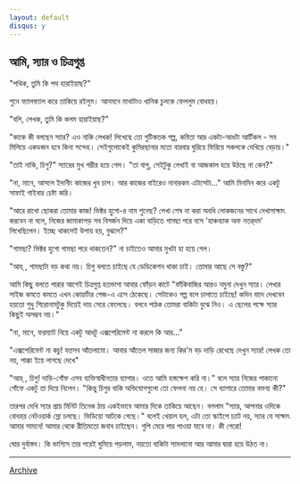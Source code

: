 ```yaml
---
layout: default
disqus: y
---
```


## আমি, স্যার ও চিত্রগুপ্ত

"পথিক, তুমি কি পথ হারাইয়াছ?"

শুনে ফ্যালফ্যাল করে তাকিয়ে রইলুম। আনমনে মাথাটাও খানিক চুলকে ফেললুম বোধহয়। 

"বলি, লেখক, তুমি কি কলম হারাইয়াছ?"

"কাকে কী বলছেন স্যার? এও নাকি লেখক! লিখেছে তো গুটিকতক গল্প, কবিতা আর একটা-আধটা আর্টিকল  - সব মিলিয়ে একডজন হবে কিনা সন্দেহ। সেইগুলোকেই কুমিরছানার মতো বারবার ঘুরিয়ে ফিরিয়ে সকলকে দেখিয়ে বেড়ায়।"  

"তাই নাকি, চিগু?" স্যারের মুখ গম্ভীর হয়ে গেল। "তা বাপু, সেইটুকু লেখাই বা আজকাল হয়ে উঠছে না কেন?" 

"না, মানে, আসলে ইদানীং কাজের খুব চাপ। আর কাজের বাইরেও নানারকম এটাসেটা..." আমি মিনমিন করে একটু সাফাই গাইবার চেষ্টা করি। 

"আরে রাখো ছোকরা তোমার কাজ! ভিক্টর হুগো-র নাম শুনেছ? লেখা শেষ না করা অবধি লোকজনের সাথে দেখাসাক্ষাৎ করবেন না বলে, নিজের জামাকাপড় সব বিসর্জন দিয়ে একা বাড়িতে গামছা পরে বসে 'হাঞ্চব্যাক অফ নতর্‌দম' লিখেছিলেন। ইচ্ছে থাকলেই উপায় হয়, বুঝলে?" 

"গামছা? ভিক্টর হুগো গামছা পরে থাকতেন?" না চাইতেও আমার মুখটা হা হয়ে গেল। 

"আহ্‌ , গামছাটা বড় কথা নয়। চিগু বলতে চাইছে যে ডেডিকেশন থাকা চাই। তোমার আছে সে বস্তু?" 

আমি কিছু বলতে পারার আগেই চিত্রগুপ্ত হতভাগা আবার ফোঁড়ন কাটে "ফাঁকিবাজির আরও নমুনা দেখুন স্যার। লেখার সাইজ কমতে কমতে এখন কোয়ার্টার পেজ-এ এসে ঠেকেছে। সেটাকেও গল্প বলে চালাতে চাইছে! কদিন বাদে দেখবেন হয়তো শুধু শিরোনামটুকু দিয়েই দায় সেরে ফেলেছে। বলবে পাঠক তোমরা বাকিটা বুঝে নিও। এ ছেলের পক্ষে স্যার কিছুই অসম্ভব নয়।" 

"না, মানে, ফরম্যাট নিয়ে একটু আধটু এক্সপেরিমেন্ট না করলে কি আর..." 

"এক্সপেরিমেন্ট না কচু! যত্তসব আঁতলামো। আবার আঁতেল সাজার জন্য কির'ম বড় দাড়ি রেখেছে দেখুন স্যার! লেখক তো নয়, পাক্কা ইয়ে লাগছে দেখে" 

"আহ্‌ , চিগু! দাড়ি-গোঁফ এসব ব্যক্তিস্বাধীনতার ব্যাপার। ওতে আমি হস্তক্ষেপ করি না।" বলে স্যার নিজের পাকানো গোঁফে একটু তা দিয়ে নিলেন। "কিন্তু চিগুর বাকি অভিযোগগুলো তো ফেলনা নয় হে। সে ব্যাপারে তোমার বক্তব্য কী?"

তারপর দেখি স্যার প্রায় মিনিট তিনেক ঠায় একইভাবে আমার দিকে তাকিয়ে আছেন। বললাম "স্যার, আপনার ওদিকে বোধহয় নেটওয়ার্ক স্লো চলছে। ভিডিয়ো আটকে গেছে।" বলেই খেয়াল হল, এটা তো স্কাইপে চ্যাট নয়, স্যার যে সাক্ষাৎ আমার সামনে! আমার থেকে রীতিমতো জবাব চাইছেন। গুপি মেরে পার পাওয়া যাবে না। কী গেরো! 

ঘোর দুর্বাস্তব। কি ভাগ্যিস তার পরেই ঘুমিয়ে পড়লাম, নয়তো বাকিটা সামলানো আর আমার দ্বারা হয়ে উঠত না।

* * *

[Archive](../archive)
